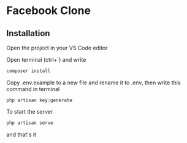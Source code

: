 # Facebook Clone

## Installation

Open the project in your VS Code editor 

Open terminal (ctrl+`) and write 
```bash
composer install
```
Copy .env.example to a new file and rename it to .env, then write this command in terminal 
```
php artisan key:generate
```
To start the server 
```bash
php artisan serve
```


and that's it 

